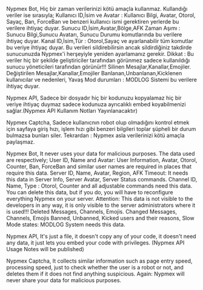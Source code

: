 Nypmex Bot,
Hiç bir zaman verilerinizi kötü amaçla kullanmaz. Kullandığı veriler ise sırasıyla;
Kullanıcı ID,İsim ve Avatar : Kullanıcı Bilgi, Avatar, Otorol, Sayaç, Ban, ForceBan ve benzeri kullanıcı ismi gerektiren yerlerde bu verilere ihtiyaç duyar.
Sunucu ID,İsim,Avatar,Bölge,AFK Zaman Aşımı : Sunucu Bilgi,Sunucu Avatarı, Sunucu Durumu komutlarında bu verilere ihtiyaç duyar.
Kanal ID,İsim,Tür : Otorol,Sayaç ve ayarlanabilir tüm komutlar bu veriye ihtiyaç duyar. Bu verileri sildirebilirsin ancak sildirdiğiniz takdirde sunucunuzda Nypmex'i herşeyiyle yeniden ayarlamanız gerekir.
Dikkat : Bu veriler hiç bir şekilde geliştiriciler tarafından görünmez sadece kullanıldığı sunucu yöneticileri tarafından görünür!!! Silinen Mesajlar,Kanallar,Emojiler. Değiştirilen Mesajlar,Kanallar,Emojiler Banlanan,Unbanlanan,Kicklenen kullanıcılar ve nedenleri, Yavaş Mod durumları : MODLOG Sistemi bu verilere ihtiyaç duyar.

Nypmex API,
Sadece bir dosyadır hiç bir kodunuzu kopyalamaz hiç bir veriye ihtiyaç duymaz sadece kodunuza ayrıcalıklı embed koyabilmenizi sağlar.(Nypmex API Kullanım Notları Yayınlanacaktır)

Nypmex Captcha,
Sadece kullanıcnın robot olup olmadığını kontrol etmek için sayfaya giriş hızı, işlem hızı gibi benzeri bilgileri toplar şüpheli bir durum bulmazsa bunları siler.
Tekrardan : Nypmex asla verilerinizi kötü amaçla paylaşmaz.



Nypmex Bot,
It never uses your data for malicious purposes. The data used are respectively;
User ID, Name and Avatar: User Information, Avatar, Otorol, Counter, Ban, ForceBan and similar user names are required in places that require this data.
Server ID, Name, Avatar, Region, AFK Timeout: It needs this data in Server Info, Server Avatar, Server Status commands.
Channel ID, Name, Type : Otorol, Counter and all adjustable commands need this data. You can delete this data, but if you do, you will have to reconfigure everything Nypmex on your server.
Attention: This data is not visible to the developers in any way, it is only visible to the server administrators where it is used!!! Deleted Messages, Channels, Emojis. Changed Messages, Channels, Emojis Banned, Unbanned, Kicked users and their reasons, Slow Mode states: MODLOG System needs this data.

Nypmex API,
It's just a file, it doesn't copy any of your code, it doesn't need any data, it just lets you embed your code with privileges. (Nypmex API Usage Notes will be published)

Nypmex Captcha,
It collects similar information such as page entry speed, processing speed, just to check whether the user is a robot or not, and deletes them if it does not find anything suspicious.
Again: Nypmex will never share your data for malicious purposes. 
